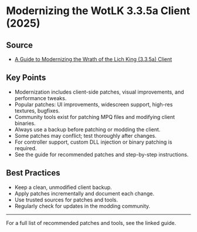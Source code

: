 # Modernizing the WotLK 3.3.5a Client (2025)

## Source
- [A Guide to Modernizing the Wrath of the Lich King (3.3.5a) Client](https://github.com/Marotheit/A-Guide-to-Modernizing-the-WotLK-Client)

## Key Points
- Modernization includes client-side patches, visual improvements, and performance tweaks.
- Popular patches: UI improvements, widescreen support, high-res textures, bugfixes.
- Community tools exist for patching MPQ files and modifying client binaries.
- Always use a backup before patching or modding the client.
- Some patches may conflict; test thoroughly after changes.
- For controller support, custom DLL injection or binary patching is required.
- See the guide for recommended patches and step-by-step instructions.

## Best Practices
- Keep a clean, unmodified client backup.
- Apply patches incrementally and document each change.
- Use trusted sources for patches and tools.
- Regularly check for updates in the modding community.

---

For a full list of recommended patches and tools, see the linked guide.
